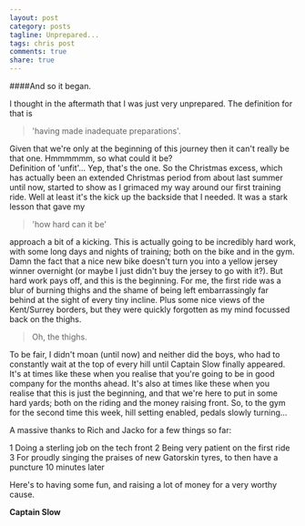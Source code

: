 ```yaml
---
layout: post
category: posts
tagline: Unprepared...
tags: chris post
comments: true
share: true
---
```

####And so it began.

I thought in the aftermath that I was just very unprepared. The definition for that is

> 'having made inadequate preparations'.

Given that we're only at the beginning of this journey then it can't really be that one. Hmmmmmm, so what could it be?  
Definition of 'unfit'...
Yep, that's the one. So the Christmas excess, which has actually been an extended Christmas period from about last summer until now, started to show as I grimaced my way around our first training ride. Well at least it's the kick up the backside that I needed. It was a stark lesson that gave my

> 'how hard can it be'

approach a bit of a kicking. This is actually going to be incredibly hard work, with some long days and nights of training; both on the bike and in the gym. Damn the fact that a nice new bike doesn't turn you into a yellow jersey winner overnight (or maybe I just didn't buy the jersey to go with it?). But hard work pays off, and this is the beginning.
For me, the first ride was a blur of burning thighs and the shame of being left embarrassingly far behind at the sight of every tiny incline. Plus some nice views of the Kent/Surrey borders, but they were quickly forgotten as my mind focussed back on the thighs.

> Oh, the thighs.

To be fair, I didn't moan (until now) and neither did the boys, who had to constantly wait at the top of every hill until Captain Slow finally appeared. It's at times like these when you realise that you're going to be in good company for the months ahead.  It's also at times like these when you realise that this is just the beginning, and that we're here to put in some hard yards; both on the riding and the money raising front.  So, to the gym for the second time this week, hill setting enabled, pedals slowly turning...

A massive thanks to Rich and Jacko for a few things so far:

1  Doing a sterling job on the tech front
2  Being very patient on the first ride
3  For proudly singing the praises of new Gatorskin tyres, to then have a puncture 10 minutes later

Here's to having some fun, and raising a lot of money for a very worthy cause.

**Captain Slow**

 		 	   		  
